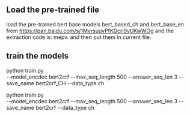 ## Load the pre-trained file

load the pre-trained bert base models bert_based_ch and bert_base_en from  https://pan.baidu.com/s/1MvrsuuvPfKDcri9vUKwWOg and the extraction code is: mepv. 
and then put them in current file.

## train the models
python train.py \
--model_encdec bert2crf  --max_seq_length 500  --answer_seq_len 3 --save_name  bert2crf_CH --data_type ch


python train.py \
--model_encdec bert2crf  --max_seq_length 500  --answer_seq_len 3 --save_name  bert2crf  --data_type ch









